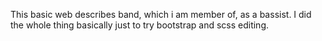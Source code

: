 This basic web describes band, which i am member of, as a bassist. I did the whole thing basically just to try bootstrap and scss editing.
